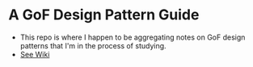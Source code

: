 # A GoF Design Pattern Guide
- This repo is where I happen to be aggregating notes on GoF design patterns that I'm in the process of studying.
- [See Wiki](https://github.com/Zeppelin87/DesignPatternPlayground/wiki)
